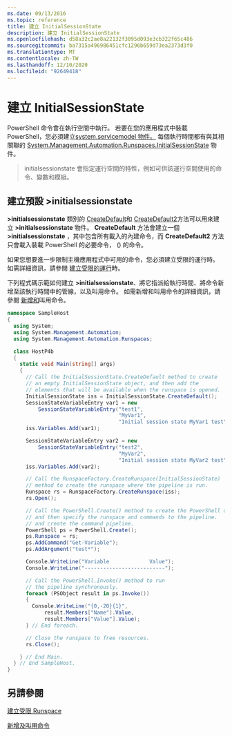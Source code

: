 ```yaml
---
ms.date: 09/13/2016
ms.topic: reference
title: 建立 InitialSessionState
description: 建立 InitialSessionState
ms.openlocfilehash: d58a32c2ae8a22132f3095d093e3cb322f65c486
ms.sourcegitcommit: ba7315a496986451cfc1296b659d73ea2373d3f0
ms.translationtype: MT
ms.contentlocale: zh-TW
ms.lasthandoff: 12/10/2020
ms.locfileid: "92649418"
---
```

# <a name="creating-an-initialsessionstate"></a>建立 InitialSessionState

PowerShell 命令會在執行空間中執行。
若要在您的應用程式中裝載 PowerShell，您必須建立[system.servicemodel 物件。](/dotnet/api/System.Management.Automation.Runspaces.Runspace)
每個執行時間都有與其相關聯的 [System.Management.Automation.Runspaces.InitialSessionState](/dotnet/api/System.Management.Automation.Runspaces.InitialSessionState) 物件。
>initialsessionstate 會指定運行空間的特性，例如可供該運行空間使用的命令、變數和模組。

## <a name="create-a-default-initialsessionstate"></a>建立預設 >initialsessionstate

**>initialsessionstate** 類別的 [CreateDefault](/dotnet/api/System.Management.Automation.Runspaces.InitialSessionState.CreateDefault)和 [CreateDefault2](/dotnet/api/System.Management.Automation.Runspaces.InitialSessionState.CreateDefault2)方法可以用來建立 **>initialsessionstate** 物件。
**CreateDefault** 方法會建立一個 **>initialsessionstate** ，其中包含所有載入的內建命令，而 **CreateDefault2** 方法只會載入裝載 PowerShell 的必要命令， () 的命令。

如果您想要進一步限制主機應用程式中可用的命令，您必須建立受限的運行時。
如需詳細資訊，請參閱 [建立受限的運行](creating-a-constrained-runspace.md)時。

下列程式碼示範如何建立 **>initialsessionstate**、將它指派給執行時間、將命令新增至該執行時間中的管線，以及叫用命令。
如需新增和叫用命令的詳細資訊，請參閱 [新增和](adding-and-invoking-commands.md)叫用命令。

```csharp
namespace SampleHost
{
  using System;
  using System.Management.Automation;
  using System.Management.Automation.Runspaces;

  class HostP4b
  {
    static void Main(string[] args)
    {
      // Call the InitialSessionState.CreateDefault method to create
      // an empty InitialSessionState object, and then add the
      // elements that will be available when the runspace is opened.
      InitialSessionState iss = InitialSessionState.CreateDefault();
      SessionStateVariableEntry var1 = new
          SessionStateVariableEntry("test1",
                                    "MyVar1",
                                    "Initial session state MyVar1 test");
      iss.Variables.Add(var1);

      SessionStateVariableEntry var2 = new
          SessionStateVariableEntry("test2",
                                    "MyVar2",
                                    "Initial session state MyVar2 test");
      iss.Variables.Add(var2);

      // Call the RunspaceFactory.CreateRunspace(InitialSessionState)
      // method to create the runspace where the pipeline is run.
      Runspace rs = RunspaceFactory.CreateRunspace(iss);
      rs.Open();

      // Call the PowerShell.Create() method to create the PowerShell object,
      // and then specify the runspace and commands to the pipeline.
      // and create the command pipeline.
      PowerShell ps = PowerShell.Create();
      ps.Runspace = rs;
      ps.AddCommand("Get-Variable");
      ps.AddArgument("test*");

      Console.WriteLine("Variable             Value");
      Console.WriteLine("--------------------------");

      // Call the PowerShell.Invoke() method to run
      // the pipeline synchronously.
      foreach (PSObject result in ps.Invoke())
      {
        Console.WriteLine("{0,-20}{1}",
            result.Members["Name"].Value,
            result.Members["Value"].Value);
      } // End foreach.

      // Close the runspace to free resources.
      rs.Close();

    } // End Main.
  } // End SampleHost.
}
```

## <a name="see-also"></a>另請參閱

[建立受限 Runspace](creating-a-constrained-runspace.md)

[新增及叫用命令](adding-and-invoking-commands.md)
